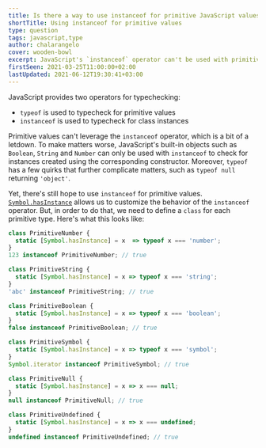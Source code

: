 ```yaml
---
title: Is there a way to use instanceof for primitive JavaScript values?
shortTitle: Using instanceof for primitive values
type: question
tags: javascript,type
author: chalarangelo
cover: wooden-bowl
excerpt: JavaScript's `instanceof` operator can't be used with primitive values, but there are a couple of simple tricks that you can leverage to your advantage.
firstSeen: 2021-03-25T11:00:00+02:00
lastUpdated: 2021-06-12T19:30:41+03:00
---
```


JavaScript provides two operators for typechecking:

- `typeof` is used to typecheck for primitive values
- `instanceof` is used to typecheck for class instances

Primitive values can't leverage the `instanceof` operator, which is a bit of a letdown. To make matters worse, JavaScript's built-in objects such as `Boolean`, `String` and `Number` can only be used with `instanceof` to check for instances created using the corresponding constructor. Moreover, `typeof` has a few quirks that further complicate matters, such as `typeof null` returning `'object'`.

Yet, there's still hope to use `instanceof` for primitive values. [`Symbol.hasInstance`](https://developer.mozilla.org/en-US/docs/Web/JavaScript/Reference/Global_Objects/Symbol/hasInstance) allows us to customize the behavior of the `instanceof` operator. But, in order to do that, we need to define a `class` for each primitive type. Here's what this looks like:

```js
class PrimitiveNumber {
  static [Symbol.hasInstance] = x  => typeof x === 'number';
}
123 instanceof PrimitiveNumber; // true

class PrimitiveString {
  static [Symbol.hasInstance] = x => typeof x === 'string';
}
'abc' instanceof PrimitiveString; // true

class PrimitiveBoolean {
  static [Symbol.hasInstance] = x => typeof x === 'boolean';
}
false instanceof PrimitiveBoolean; // true

class PrimitiveSymbol {
  static [Symbol.hasInstance] = x => typeof x === 'symbol';
}
Symbol.iterator instanceof PrimitiveSymbol; // true

class PrimitiveNull {
  static [Symbol.hasInstance] = x => x === null;
}
null instanceof PrimitiveNull; // true

class PrimitiveUndefined {
  static [Symbol.hasInstance] = x => x === undefined;
}
undefined instanceof PrimitiveUndefined; // true
```
